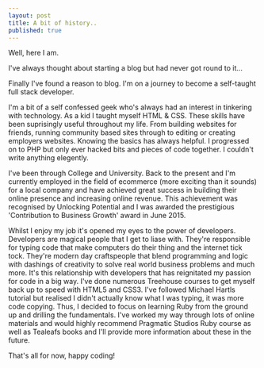 ```yaml
---
layout: post
title: A bit of history..
published: true
---
```




Well, here I am. 

I've always thought about starting a blog but had never got round to it... 

Finally I've found a reason to blog. I'm on a journey to become a self-taught full stack developer. 

I'm a bit of a self confessed geek who's always had an interest in tinkering with technology. As a kid I taught myself HTML & CSS. These skills have been suprisingly useful throughout my life. From building websites for friends, running community based sites through to editing or creating employers websites. Knowing the basics has always helpful. I progressed on to PHP but only ever hacked bits and pieces of code together. I couldn't write anything elegently. 

I've been through College and University. Back to the present and I'm currently employed in the field of ecommerce (more exciting than it sounds) for a local company and have achieved great success in building their online presence and increasing online revenue. This achievement was recognised by Unlocking Potential and I was awarded the prestigious 'Contribution to Business Growth' award in June 2015.

Whilst I enjoy my job it's opened my eyes to the power of developers. Developers are magical people that I get to liase with. They're responsible for typing code that make computers do their thing and the internet tick tock. They're modern day craftspeople that blend programming and logic with dashings of creativity to solve real world business problems and much more. It's this relationship with developers that has reignitated my passion for code in a big way. I've done numerous Treehouse courses to get myself back up to speed with HTML5 and CSS3. I've followed Michael Hartls tutorial but realised I didn't actually know what I was typing, it was more code copying. Thus, I decided to focus on learning Ruby from the ground up and drilling the fundamentals. I've worked my way through lots of online materials and would highly recommend Pragmatic Studios Ruby course as well as Tealeafs books and I'll provide more information about these in the future.

That's all for now, happy coding!

